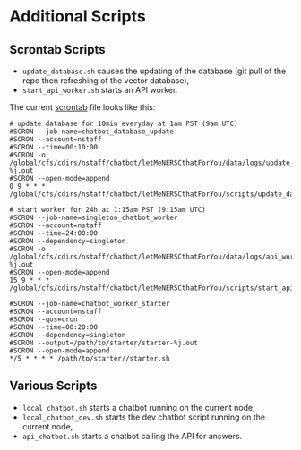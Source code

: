 # Additional Scripts

## Scrontab Scripts

* `update_database.sh` causes the updating of the database (git pull of the repo then refreshing of the vector database),
* `start_api_worker.sh` starts an API worker.

The current [scrontab](https://docs.nersc.gov/jobs/workflow/scrontab/) file looks like this:

```shell
# update database for 10min everyday at 1am PST (9am UTC)
#SCRON --job-name=chatbot_database_update
#SCRON --account=nstaff
#SCRON --time=00:10:00
#SCRON -o /global/cfs/cdirs/nstaff/chatbot/letMeNERSCthatForYou/data/logs/update_database/output-%j.out
#SCRON --open-mode=append
0 9 * * * /global/cfs/cdirs/nstaff/chatbot/letMeNERSCthatForYou/scripts/update_database.sh

# start worker for 24h at 1:15am PST (9:15am UTC)
#SCRON --job-name=singleton_chatbot_worker
#SCRON --account=nstaff
#SCRON --time=24:00:00
#SCRON --dependency=singleton
#SCRON -o /global/cfs/cdirs/nstaff/chatbot/letMeNERSCthatForYou/data/logs/api_worker/output-%j.out
#SCRON --open-mode=append
15 9 * * * /global/cfs/cdirs/nstaff/chatbot/letMeNERSCthatForYou/scripts/start_api_worker.sh

#SCRON --job-name=chatbot_worker_starter
#SCRON --account=nstaff
#SCRON --qos=cron
#SCRON --time=00:20:00
#SCRON --dependency=singleton
#SCRON --output=/path/to/starter/starter-%j.out
#SCRON --open-mode=append
*/5 * * * * /path/to/starter//starter.sh
```

## Various Scripts

* `local_chatbot.sh` starts a chatbot running on the current node,
* `local_chatbot_dev.sh` starts the dev chatbot script running on the current node,
* `api_chatbot.sh` starts a chatbot calling the API for answers.
